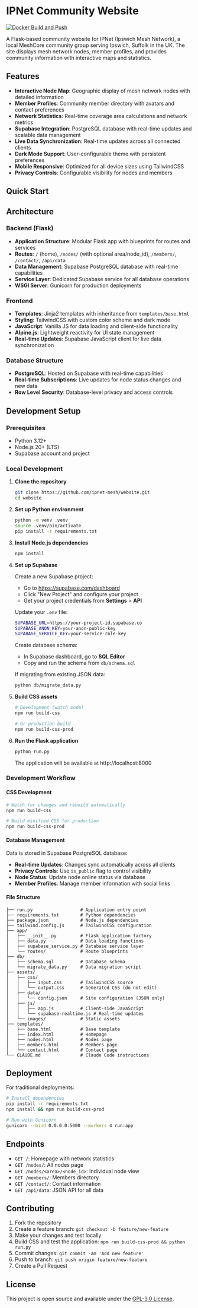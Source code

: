 # IPNet Community Website

[![Docker Build and Push](https://github.com/ipnet-mesh/website/actions/workflows/docker-build.yml/badge.svg)](https://github.com/ipnet-mesh/website/actions/workflows/docker-build.yml)

A Flask-based community website for IPNet (Ipswich Mesh Network), a local MeshCore community group serving Ipswich, Suffolk in the UK. The site displays mesh network nodes, member profiles, and provides community information with interactive maps and statistics.

## Features

- **Interactive Node Map**: Geographic display of mesh network nodes with detailed information
- **Member Profiles**: Community member directory with avatars and contact preferences
- **Network Statistics**: Real-time coverage area calculations and network metrics
- **Supabase Integration**: PostgreSQL database with real-time updates and scalable data management
- **Live Data Synchronization**: Real-time updates across all connected clients
- **Dark Mode Support**: User-configurable theme with persistent preferences
- **Mobile Responsive**: Optimized for all device sizes using TailwindCSS
- **Privacy Controls**: Configurable visibility for nodes and members


## Quick Start

## Architecture

### Backend (Flask)
- **Application Structure**: Modular Flask app with blueprints for routes and services
- **Routes**: `/` (home), `/nodes/` (with optional area/node_id), `/members/`, `/contact/`, `/api/data`
- **Data Management**: Supabase PostgreSQL database with real-time capabilities
- **Service Layer**: Dedicated Supabase service for all database operations
- **WSGI Server**: Gunicorn for production deployments

### Frontend
- **Templates**: Jinja2 templates with inheritance from `templates/base.html`
- **Styling**: TailwindCSS with custom color scheme and dark mode
- **JavaScript**: Vanilla JS for data loading and client-side functionality
- **Alpine.js**: Lightweight reactivity for UI state management
- **Real-time Updates**: Supabase JavaScript client for live data synchronization

### Database Structure
- **PostgreSQL**: Hosted on Supabase with real-time capabilities
- **Real-time Subscriptions**: Live updates for node status changes and new data
- **Row Level Security**: Database-level privacy and access controls

## Development Setup

### Prerequisites

- Python 3.12+
- Node.js 20+ (LTS)
- Supabase account and project

### Local Development

1. **Clone the repository**
   ```bash
   git clone https://github.com/ipnet-mesh/website.git
   cd website
   ```

2. **Set up Python environment**
   ```bash
   python -m venv .venv
   source .venv/bin/activate
   pip install -r requirements.txt
   ```

3. **Install Node.js dependencies**
   ```bash
   npm install
   ```

4. **Set up Supabase**

   Create a new Supabase project:
   - Go to https://supabase.com/dashboard
   - Click "New Project" and configure your project
   - Get your project credentials from **Settings** > **API**

   Update your `.env` file:
   ```bash
   SUPABASE_URL=https://your-project-id.supabase.co
   SUPABASE_ANON_KEY=your-anon-public-key
   SUPABASE_SERVICE_KEY=your-service-role-key
   ```

   Create database schema:
   - In Supabase dashboard, go to **SQL Editor**
   - Copy and run the schema from `db/schema.sql`

   If migrating from existing JSON data:
   ```bash
   python db/migrate_data.py
   ```

5. **Build CSS assets**
   ```bash
   # Development (watch mode)
   npm run build-css

   # Or production build
   npm run build-css-prod
   ```

6. **Run the Flask application**
   ```bash
   python run.py
   ```

   The application will be available at http://localhost:8000

### Development Workflow

#### CSS Development
```bash
# Watch for changes and rebuild automatically
npm run build-css

# Build minified CSS for production
npm run build-css-prod
```

#### Database Management

Data is stored in Supabase PostgreSQL database:
- **Real-time Updates**: Changes sync automatically across all clients
- **Privacy Controls**: Use `is_public` flag to control visibility
- **Node Status**: Update node online status via database
- **Member Profiles**: Manage member information with social links

#### File Structure
```
├── run.py                  # Application entry point
├── requirements.txt        # Python dependencies
├── package.json            # Node.js dependencies
├── tailwind.config.js      # TailwindCSS configuration
├── app/
│   ├── __init__.py         # Flask application factory
│   ├── data.py             # Data loading functions
│   ├── supabase_service.py # Database service layer
│   └── routes/             # Route blueprints
├── db/
│   ├── schema.sql          # Database schema
│   └── migrate_data.py     # Data migration script
├── assets/
│   ├── css/
│   │   ├── input.css       # TailwindCSS source
│   │   └── output.css      # Generated CSS (do not edit)
│   ├── data/
│   │   └── config.json     # Site configuration (JSON only)
│   ├── js/
│   │   ├── app.js          # Client-side JavaScript
│   │   └── supabase-realtime.js # Real-time updates
│   └── images/             # Static assets
├── templates/
│   ├── base.html           # Base template
│   ├── index.html          # Homepage
│   ├── nodes.html          # Nodes page
│   ├── members.html        # Members page
│   └── contact.html        # Contact page
└── CLAUDE.md               # Claude Code instructions
```

## Deployment

For traditional deployments:

```bash
# Install dependencies
pip install -r requirements.txt
npm install && npm run build-css-prod

# Run with Gunicorn
gunicorn --bind 0.0.0.0:5000 --workers 4 run:app
```

## Endpoints

- `GET /`: Homepage with network statistics
- `GET /nodes/`: All nodes page
- `GET /nodes/<area>/<node_id>`: Individual node view
- `GET /members/`: Members directory
- `GET /contact/`: Contact information
- `GET /api/data`: JSON API for all data

## Contributing

1. Fork the repository
2. Create a feature branch: `git checkout -b feature/new-feature`
3. Make your changes and test locally
4. Build CSS and test the application: `npm run build-css-prod && python run.py`
5. Commit changes: `git commit -am 'Add new feature'`
6. Push to branch: `git push origin feature/new-feature`
7. Create a Pull Request

## License

This project is open source and available under the [GPL-3.0 License](LICENSE).
